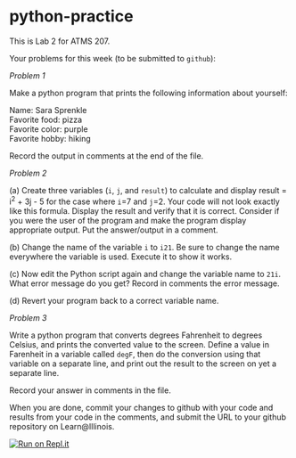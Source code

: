 # python-practice

This is Lab 2 for ATMS 207.

Your problems for this week (to be submitted to `github`):

*Problem 1*

Make a python program that prints the following information about yourself:

Name: Sara Sprenkle  
Favorite food: pizza  
Favorite color: purple  
Favorite hobby: hiking  

Record the output in comments at the end of the file.

*Problem 2*

(a) Create three variables (`i`, `j`, and `result`) to calculate and display result = i$^2$ + 3j - 5 for the case where `i`=7 and `j`=2. Your code will not look exactly like this formula. Display the result and verify that it is correct. Consider if you were the user of the program and make the program display appropriate output. Put the answer/output in a comment.

(b) Change the name of the variable `i` to `i21`. Be sure to change the name everywhere the variable is used. Execute it to show it works.

(c) Now edit the Python script again and change the variable name to `21i`. What error message do you get? Record in comments the error message.

(d) Revert your program back to a correct variable name.

*Problem 3*

Write a python program that converts degrees Fahrenheit to degrees Celsius, and prints the converted value to the screen.  Define a value in Farenheit in a variable called `degF`, then do the conversion using that variable on a separate line, and print out the result to the screen on yet a separate line.

Record your answer in comments in the file.

When you are done, commit your changes to github with your code and results from your code in the comments, and submit the URL to your github repository on Learn@Illinois.

[![Run on Repl.it](https://repl.it/badge/github/ATMS-207-Fall-2020/lab2-python-practice)](https://repl.it/github/ATMS-207-Fall-2020/lab2-python-practice)
